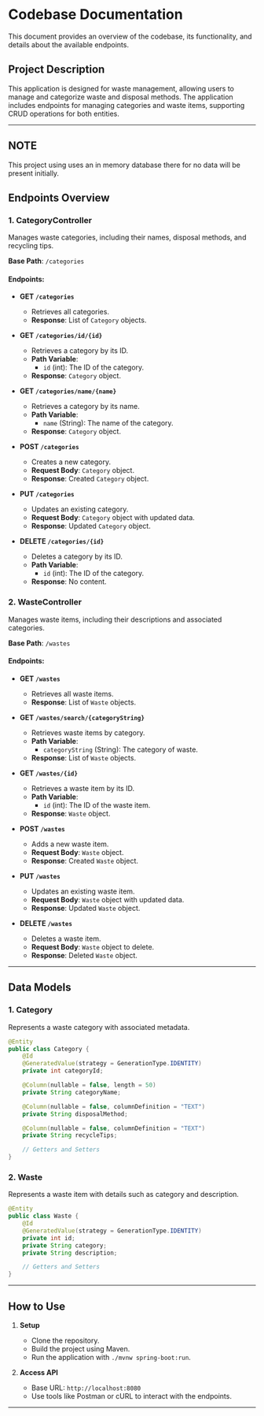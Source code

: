 # Codebase Documentation

This document provides an overview of the codebase, its functionality, and details about the available endpoints.

## Project Description

This application is designed for waste management, allowing users to manage and categorize waste and disposal methods. The application includes endpoints for managing categories and waste items, supporting CRUD operations for both entities.

---


## NOTE
This project using uses an in memory database there for no data will be present initially.

## Endpoints Overview

### 1. **CategoryController**
Manages waste categories, including their names, disposal methods, and recycling tips.

**Base Path**: `/categories`

#### **Endpoints:**

- **GET `/categories`**
    - Retrieves all categories.
    - **Response**: List of `Category` objects.

- **GET `/categories/id/{id}`**
    - Retrieves a category by its ID.
    - **Path Variable**:
        - `id` (int): The ID of the category.
    - **Response**: `Category` object.

- **GET `/categories/name/{name}`**
    - Retrieves a category by its name.
    - **Path Variable**:
        - `name` (String): The name of the category.
    - **Response**: `Category` object.

- **POST `/categories`**
    - Creates a new category.
    - **Request Body**: `Category` object.
    - **Response**: Created `Category` object.

- **PUT `/categories`**
    - Updates an existing category.
    - **Request Body**: `Category` object with updated data.
    - **Response**: Updated `Category` object.

- **DELETE `/categories/{id}`**
    - Deletes a category by its ID.
    - **Path Variable**:
        - `id` (int): The ID of the category.
    - **Response**: No content.

### 2. **WasteController**
Manages waste items, including their descriptions and associated categories.

**Base Path**: `/wastes`

#### **Endpoints:**

- **GET `/wastes`**
    - Retrieves all waste items.
    - **Response**: List of `Waste` objects.

- **GET `/wastes/search/{categoryString}`**
    - Retrieves waste items by category.
    - **Path Variable**:
        - `categoryString` (String): The category of waste.
    - **Response**: List of `Waste` objects.

- **GET `/wastes/{id}`**
    - Retrieves a waste item by its ID.
    - **Path Variable**:
        - `id` (int): The ID of the waste item.
    - **Response**: `Waste` object.

- **POST `/wastes`**
    - Adds a new waste item.
    - **Request Body**: `Waste` object.
    - **Response**: Created `Waste` object.

- **PUT `/wastes`**
    - Updates an existing waste item.
    - **Request Body**: `Waste` object with updated data.
    - **Response**: Updated `Waste` object.

- **DELETE `/wastes`**
    - Deletes a waste item.
    - **Request Body**: `Waste` object to delete.
    - **Response**: Deleted `Waste` object.

---

## Data Models

### 1. **Category**
Represents a waste category with associated metadata.

```java
@Entity
public class Category {
    @Id
    @GeneratedValue(strategy = GenerationType.IDENTITY)
    private int categoryId;

    @Column(nullable = false, length = 50)
    private String categoryName;

    @Column(nullable = false, columnDefinition = "TEXT")
    private String disposalMethod;

    @Column(nullable = false, columnDefinition = "TEXT")
    private String recycleTips;

    // Getters and Setters
}
```

### 2. **Waste**
Represents a waste item with details such as category and description.

```java
@Entity
public class Waste {
    @Id
    @GeneratedValue(strategy = GenerationType.IDENTITY)
    private int id;
    private String category;
    private String description;

    // Getters and Setters
}
```

---

## How to Use

1. **Setup**
    - Clone the repository.
    - Build the project using Maven.
    - Run the application with `./mvnw spring-boot:run`.

2. **Access API**
    - Base URL: `http://localhost:8080`
    - Use tools like Postman or cURL to interact with the endpoints.

---
